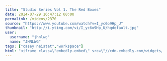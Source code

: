 ```yaml
---
title: "Studio Series Vol 1. The Red Boxes"
date: 2014-07-29 16:47:12 00:00
permalink: /videos/2370
source: "https://www.youtube.com/watch?v=I_yc6o9Hp_U"
thumbnail: "http://i.ytimg.com/vi/I_yc6o9Hp_U/hqdefault.jpg"
user:
  username: "jhnlwg"
  name: "JHNLWG"
tags: ["casey neistat","workspace"]
html: "<iframe class=\"embedly-embed\" src=\"//cdn.embedly.com/widgets/media.html?src=http%3A%2F%2Fwww.youtube.com%2Fembed%2FI_yc6o9Hp_U%3Fwmode%3Dtransparent%26feature%3Doembed&wmode=transparent&url=http%3A%2F%2Fwww.youtube.com%2Fwatch%3Fv%3DI_yc6o9Hp_U&image=http%3A%2F%2Fi.ytimg.com%2Fvi%2FI_yc6o9Hp_U%2Fhqdefault.jpg&key=daaebf4d9cdd46779200162d0ca86e20&type=text%2Fhtml&schema=youtube\" width=\"854\" height=\"480\" scrolling=\"no\" frameborder=\"0\" allowfullscreen></iframe>"
---
```


